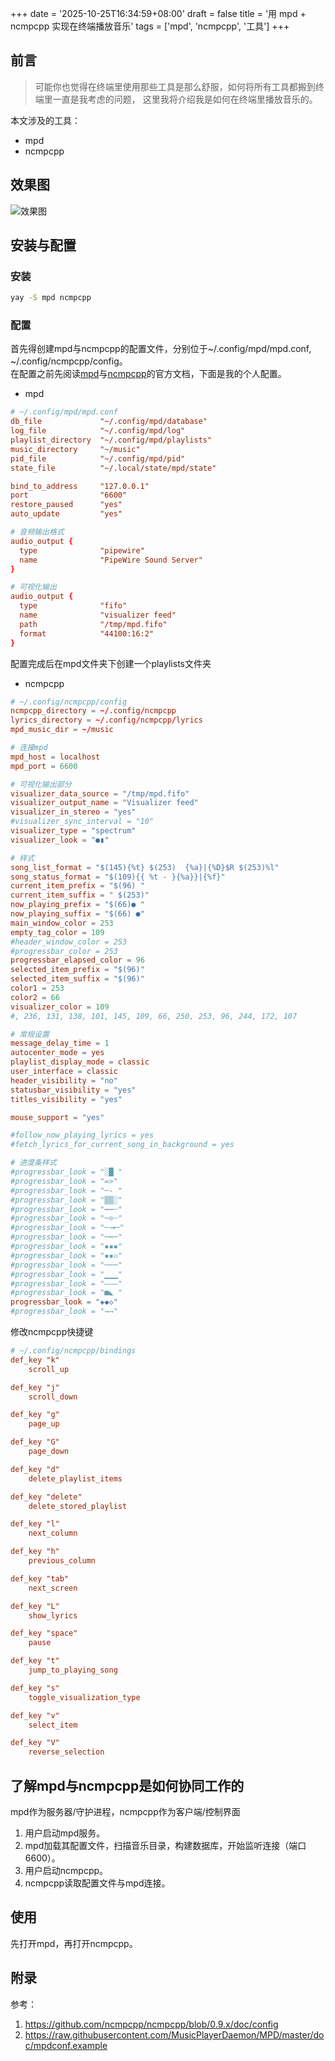+++
date = '2025-10-25T16:34:59+08:00'
draft = false
title = '用 mpd + ncmpcpp 实现在终端播放音乐'
tags = ['mpd', 'ncmpcpp', '工具']
+++

## 前言

> 可能你也觉得在终端里使用那些工具是那么舒服，如何将所有工具都搬到终端里一直是我考虑的问题，
> 这里我将介绍我是如何在终端里播放音乐的。

本文涉及的工具：
- mpd
- ncmpcpp

## 效果图
![效果图](/images/ncmpcpp.png)

## 安装与配置
### 安装
```sh
yay -S mpd ncmpcpp
```
### 配置
首先得创建mpd与ncmpcpp的配置文件，分别位于~/.config/mpd/mpd.conf, ~/.config/ncmpcpp/config。  
在配置之前先阅读[mpd](https://raw.githubusercontent.com/MusicPlayerDaemon/MPD/master/doc/mpdconf.example)与[ncmpcpp](https://github.com/ncmpcpp/ncmpcpp/blob/0.9.x/doc/config)的官方文档，下面是我的个人配置。
- mpd
```conf
# ~/.config/mpd/mpd.conf
db_file             "~/.config/mpd/database"
log_file            "~/.config/mpd/log"
playlist_directory  "~/.config/mpd/playlists"
music_directory     "~/music"
pid_file            "~/.config/mpd/pid"
state_file          "~/.local/state/mpd/state"

bind_to_address     "127.0.0.1"
port                "6600"
restore_paused      "yes"
auto_update         "yes"

# 音频输出格式
audio_output {
  type              "pipewire"
  name              "PipeWire Sound Server"
}

# 可视化输出
audio_output {
  type              "fifo"
  name              "visualizer feed"
  path              "/tmp/mpd.fifo"
  format            "44100:16:2"
}

```
配置完成后在mpd文件夹下创建一个playlists文件夹
- ncmpcpp
```conf
# ~/.config/ncmpcpp/config
ncmpcpp_directory = ~/.config/ncmpcpp
lyrics_directory = ~/.config/ncmpcpp/lyrics
mpd_music_dir = ~/music

# 连接mpd
mpd_host = localhost
mpd_port = 6600

# 可视化输出部分
visualizer_data_source = "/tmp/mpd.fifo"
visualizer_output_name = "Visualizer feed"
visualizer_in_stereo = "yes"
#visualizer_sync_interval = "10"
visualizer_type = "spectrum"
visualizer_look = "●▮"

# 样式
song_list_format = "$(145){%t} $(253)  {%a}|{%D}$R $(253)%l"
song_status_format = "$(109){{ %t - }{%a}}|{%f}"
current_item_prefix = "$(96) "
current_item_suffix = " $(253)"
now_playing_prefix = "$(66)● "
now_playing_suffix = "$(66) ●"
main_window_color = 253
empty_tag_color = 109
#header_window_color = 253
#progressbar_color = 253
progressbar_elapsed_color = 96
selected_item_prefix = "$(96)"
selected_item_suffix = "$(96)"
color1 = 253
color2 = 66
visualizer_color = 109
#, 236, 131, 138, 101, 145, 109, 66, 250, 253, 96, 244, 172, 107

# 常规设置
message_delay_time = 1
autocenter_mode = yes
playlist_display_mode = classic
user_interface = classic
header_visibility = "no"
statusbar_visibility = "yes"
titles_visibility = "yes"

mouse_support = "yes"

#follow_now_playing_lyrics = yes
#fetch_lyrics_for_current_song_in_background = yes

# 进度条样式
#progressbar_look = "░█ "
#progressbar_look = "=>"
#progressbar_look = "─- "
#progressbar_look = "▒▒░"
#progressbar_look = "┅┅┄"
#progressbar_look = "─⊙┄"
#progressbar_look = "─➞─"
#progressbar_look = "─┅─"
#progressbar_look = "▪▪▪"
#progressbar_look = "▪▪▫"
#progressbar_look = "───"
#progressbar_look = "▁▁▁"
#progressbar_look = "‒‒‒"
#progressbar_look = "■◣ "
progressbar_look = "◈◆◇"
#progressbar_look = "→→"

```
修改ncmpcpp快捷键
```conf
# ~/.config/ncmpcpp/bindings
def_key "k"
    scroll_up

def_key "j"
    scroll_down

def_key "g"
    page_up

def_key "G"
    page_down

def_key "d"
    delete_playlist_items

def_key "delete"
    delete_stored_playlist

def_key "l"
    next_column

def_key "h"
    previous_column

def_key "tab"
    next_screen

def_key "L"
    show_lyrics

def_key "space"
    pause

def_key "t"
    jump_to_playing_song

def_key "s"
    toggle_visualization_type

def_key "v"
    select_item

def_key "V"
    reverse_selection

```

## 了解mpd与ncmpcpp是如何协同工作的
mpd作为服务器/守护进程，ncmpcpp作为客户端/控制界面
1. 用户启动mpd服务。
2. mpd加载其配置文件，扫描音乐目录，构建数据库，开始监听连接（端口6600）。
3. 用户启动ncmpcpp。
4. ncmpcpp读取配置文件与mpd连接。

## 使用
先打开mpd，再打开ncmpcpp。

## 附录
参考：
1. https://github.com/ncmpcpp/ncmpcpp/blob/0.9.x/doc/config
2. https://raw.githubusercontent.com/MusicPlayerDaemon/MPD/master/doc/mpdconf.example
